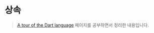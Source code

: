# 상속

> [A tour of the Dart language](https://dart.dev/guides/language/language-tour) 페이지를 공부하면서 정리한 내용입니다.
